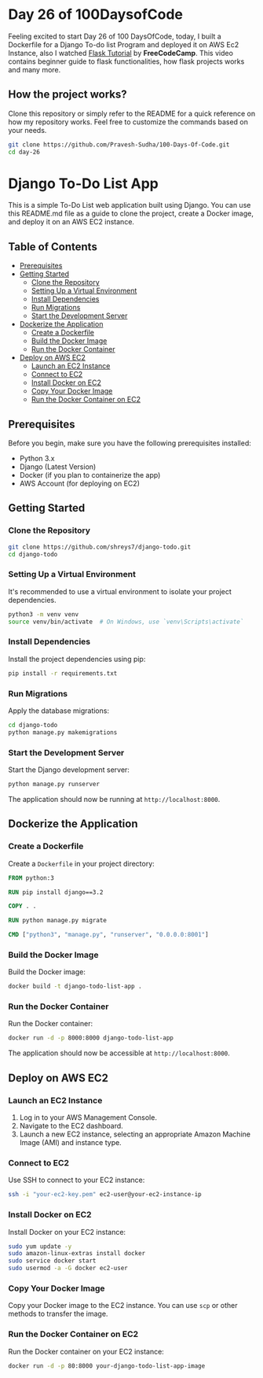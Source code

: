 # Day 26 of 100DaysofCode

Feeling excited to start Day 26 of 100 DaysOfCode, today, I built a Dockerfile for a Django To-do list Program and deployed it on AWS Ec2 Instance, also I watched [Flask Tutorial](https://youtu.be/Z1RJmh_OqeA?si=eHFkzl4qqZUKChnS) by <b>FreeCodeCamp</b>. This video contains beginner guide to flask functionalities, how flask projects works and many more.

## How the project works?

Clone this repository or simply refer to the README for a quick reference on how my repository works. Feel free to customize the commands based on your needs.

```bash
git clone https://github.com/Pravesh-Sudha/100-Days-Of-Code.git
cd day-26
```

# Django To-Do List App

This is a simple To-Do List web application built using Django. You can use this README.md file as a guide to clone the project, create a Docker image, and deploy it on an AWS EC2 instance.

## Table of Contents
- [Prerequisites](#prerequisites)
- [Getting Started](#getting-started)
  - [Clone the Repository](#clone-the-repository)
  - [Setting Up a Virtual Environment](#setting-up-a-virtual-environment)
  - [Install Dependencies](#install-dependencies)
  - [Run Migrations](#run-migrations)
  - [Start the Development Server](#start-the-development-server)
- [Dockerize the Application](#dockerize-the-application)
  - [Create a Dockerfile](#create-a-dockerfile)
  - [Build the Docker Image](#build-the-docker-image)
  - [Run the Docker Container](#run-the-docker-container)
- [Deploy on AWS EC2](#deploy-on-aws-ec2)
  - [Launch an EC2 Instance](#launch-an-ec2-instance)
  - [Connect to EC2](#connect-to-ec2)
  - [Install Docker on EC2](#install-docker-on-ec2)
  - [Copy Your Docker Image](#copy-your-docker-image)
  - [Run the Docker Container on EC2](#run-the-docker-container-on-ec2)

## Prerequisites

Before you begin, make sure you have the following prerequisites installed:

- Python 3.x
- Django (Latest Version)
- Docker (if you plan to containerize the app)
- AWS Account (for deploying on EC2)

## Getting Started

### Clone the Repository

```bash
git clone https://github.com/shreys7/django-todo.git
cd django-todo
```

### Setting Up a Virtual Environment

It's recommended to use a virtual environment to isolate your project dependencies.

```bash
python3 -m venv venv
source venv/bin/activate  # On Windows, use `venv\Scripts\activate`
```

### Install Dependencies

Install the project dependencies using pip:

```bash
pip install -r requirements.txt
```

### Run Migrations

Apply the database migrations:

```bash
cd django-todo
python manage.py makemigrations
```

### Start the Development Server

Start the Django development server:

```bash
python manage.py runserver
```

The application should now be running at `http://localhost:8000`.

## Dockerize the Application

### Create a Dockerfile

Create a `Dockerfile` in your project directory:

```Dockerfile
FROM python:3

RUN pip install django==3.2

COPY . .

RUN python manage.py migrate

CMD ["python3", "manage.py", "runserver", "0.0.0.0:8001"]

```

### Build the Docker Image

Build the Docker image:

```bash
docker build -t django-todo-list-app .
```

### Run the Docker Container

Run the Docker container:

```bash
docker run -d -p 8000:8000 django-todo-list-app
```

The application should now be accessible at `http://localhost:8000`.

## Deploy on AWS EC2

### Launch an EC2 Instance

1. Log in to your AWS Management Console.
2. Navigate to the EC2 dashboard.
3. Launch a new EC2 instance, selecting an appropriate Amazon Machine Image (AMI) and instance type.

### Connect to EC2

Use SSH to connect to your EC2 instance:

```bash
ssh -i "your-ec2-key.pem" ec2-user@your-ec2-instance-ip
```

### Install Docker on EC2

Install Docker on your EC2 instance:

```bash
sudo yum update -y
sudo amazon-linux-extras install docker
sudo service docker start
sudo usermod -a -G docker ec2-user
```

### Copy Your Docker Image

Copy your Docker image to the EC2 instance. You can use `scp` or other methods to transfer the image.

### Run the Docker Container on EC2

Run the Docker container on your EC2 instance:

```bash
docker run -d -p 80:8000 your-django-todo-list-app-image
```






